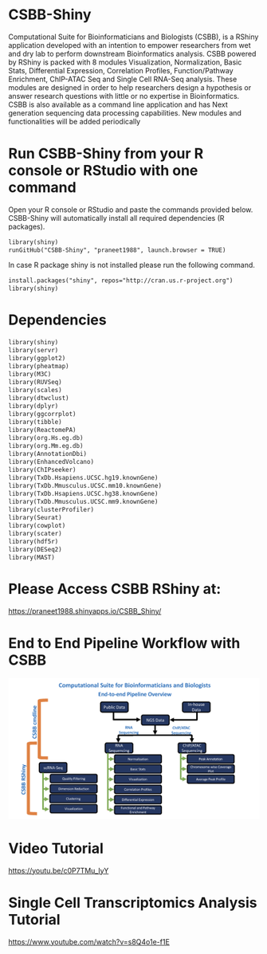 # CSBB-Shiny
Computational Suite for Bioinformaticians and Biologists (CSBB), is a RShiny application developed with an intention to empower researchers from wet and dry lab to perform downstream Bioinformatics analysis. CSBB powered by RShiny is packed with 8 modules Visualization, Normalization, Basic Stats, Differential Expression, Correlation Profiles, Function/Pathway Enrichment, ChIP-ATAC Seq and Single Cell RNA-Seq analysis. These modules are designed in order to help researchers design a hypothesis or answer research questions with little or no expertise in Bioinformatics. CSBB is also available as a command line application and has Next generation sequencing data processing capabilities. New modules and functionalities will be added periodically

# Run CSBB-Shiny from your R console or RStudio with one command
Open your R console or RStudio and paste the commands provided below. CSBB-Shiny will automatically install all required dependencies (R packages).

```
library(shiny)
runGitHub("CSBB-Shiny", "praneet1988", launch.browser = TRUE)

```
In case R package shiny is not installed please run the following command.

```
install.packages("shiny", repos="http://cran.us.r-project.org")
library(shiny)

```

# Dependencies
```
library(shiny)
library(servr)
library(ggplot2)
library(pheatmap)
library(M3C)
library(RUVSeq)
library(scales)
library(dtwclust)
library(dplyr)
library(ggcorrplot)
library(tibble)
library(ReactomePA)
library(org.Hs.eg.db)
library(org.Mm.eg.db)
library(AnnotationDbi)
library(EnhancedVolcano)
library(ChIPseeker)
library(TxDb.Hsapiens.UCSC.hg19.knownGene)
library(TxDb.Mmusculus.UCSC.mm10.knownGene)
library(TxDb.Hsapiens.UCSC.hg38.knownGene)
library(TxDb.Mmusculus.UCSC.mm9.knownGene)
library(clusterProfiler)
library(Seurat)
library(cowplot)
library(scater)
library(hdf5r)
library(DESeq2)
library(MAST)

```

# Please Access CSBB RShiny at: 
https://praneet1988.shinyapps.io/CSBB_Shiny/

# End to End Pipeline Workflow with CSBB
![Graph](CSBB.png)

# Video Tutorial
https://youtu.be/c0P7TMu_IyY

# Single Cell Transcriptomics Analysis Tutorial
https://www.youtube.com/watch?v=s8Q4o1e-f1E

